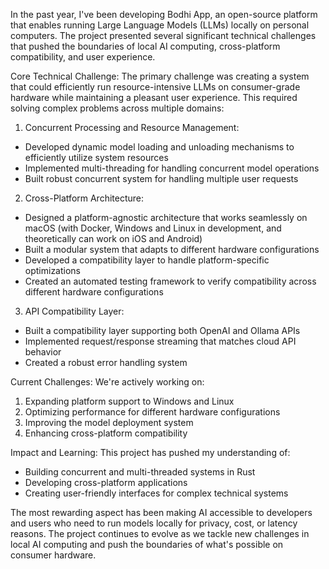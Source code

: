 In the past year, I've been developing Bodhi App, an open-source platform that enables running Large Language Models (LLMs) locally on personal computers. The project presented several significant technical challenges that pushed the boundaries of local AI computing, cross-platform compatibility, and user experience.

Core Technical Challenge:
The primary challenge was creating a system that could efficiently run resource-intensive LLMs on consumer-grade hardware while maintaining a pleasant user experience. This required solving complex problems across multiple domains:

1. Concurrent Processing and Resource Management:
- Developed dynamic model loading and unloading mechanisms to efficiently utilize system resources
- Implemented multi-threading for handling concurrent model operations
- Built robust concurrent system for handling multiple user requests

2. Cross-Platform Architecture:
- Designed a platform-agnostic architecture that works seamlessly on macOS (with Docker, Windows and Linux in development, and theoretically can work on iOS and Android)
- Built a modular system that adapts to different hardware configurations
- Developed a compatibility layer to handle platform-specific optimizations
- Created an automated testing framework to verify compatibility across different hardware configurations

3. API Compatibility Layer:
- Built a compatibility layer supporting both OpenAI and Ollama APIs
- Implemented request/response streaming that matches cloud API behavior
- Created a robust error handling system

Current Challenges:
We're actively working on:
1. Expanding platform support to Windows and Linux
2. Optimizing performance for different hardware configurations
3. Improving the model deployment system
4. Enhancing cross-platform compatibility

Impact and Learning:
This project has pushed my understanding of:
- Building concurrent and multi-threaded systems in Rust
- Developing cross-platform applications
- Creating user-friendly interfaces for complex technical systems

The most rewarding aspect has been making AI accessible to developers and users who need to run models locally for privacy, cost, or latency reasons. The project continues to evolve as we tackle new challenges in local AI computing and push the boundaries of what's possible on consumer hardware.